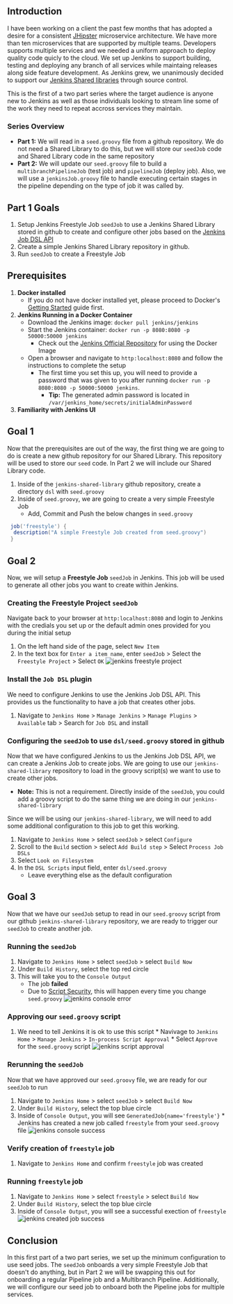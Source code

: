 ## Introduction
I have been working on a client the past few months that has adopted a desire for a consistent [JHipster](https://www.jhipster.tech/) microservice architecture. We have more than ten microservices that are supported by multiple teams. Developers supports multiple services and we needed a uniform approach to deploy quality code quicly to the cloud. We set up Jenkins to support building, testing and deploying any branch of all services while maintaing releases along side feature development. As Jenkins grew, we unanimously decided to support our [Jenkins Shared libraries](https://jenkins.io/doc/book/pipeline/shared-libraries/) through source control.  

This is the first of a two part series where the target audience is anyone new to Jenkins as well as those individuals looking to stream line some of the work they need to repeat accross services they maintain.

### Series Overview
* **Part 1:** We will read in a `seed.groovy` file from a github repository. We do not need a Shared Library to do this, but we will store our `seedJob` code and Shared Library code in the same repository
* **Part 2:** We will update our `seed.groovy` file to build a `multibranchPipelineJob` (test job) and `pipelineJob` (deploy job). Also, we will use a `jenkinsJob.groovy` file to handle executing certain stages in the pipeline depending on the type of job it was called by.

## Part 1 Goals
1. Setup Jenkins Freestyle Job `seedJob` to use a Jenkins Shared Library stored in github to create and configure other jobs based on the [Jenkins Job DSL API](https://jenkinsci.github.io/job-dsl-plugin/)
2. Create a simple Jenkins Shared Library repository in github.
3. Run `seedJob` to create a Freestyle Job 

## Prerequisites
1. **Docker installed** 
   * If you do not have docker installed yet, please proceed to Docker's [Getting Started](https://docs.docker.com/get-started/) guide first.
2. **Jenkins Running in a Docker Container**
    * Download the Jenkins image: `docker pull jenkins/jenkins`
    * Start the Jenkins container: `docker run -p 8080:8080 -p 50000:50000 jenkins`
      * Check out the [Jenkins Official Repository](https://hub.docker.com/_/jenkins/) for using the Docker Image 
    * Open a browser and navigate to `http:localhost:8080` and follow the instructions to complete the setup
      * The first time you set this up, you will need to provide a password that was given to you after running `docker run -p 8080:8080 -p 50000:50000 jenkins`. 
         * **Tip:** The generated admin password is located in `/var/jenkins_home/secrets/initialAdminPassword`
3. **Familiarity with Jenkins UI**

## Goal 1
Now that the prerequisites are out of the way, the first thing we are going to do is create a new github repository for our Shared Library. This repository will be used to store our `seed` code. In Part 2 we will include our Shared Library code.

  1. Inside of the `jenkins-shared-library` github repository, create a directory `dsl` with `seed.groovy`
  2. Inside of `seed.groovy`, we are going to create a very simple Freestyle Job 
      * Add, Commit and Push the below changes in `seed.groovy`
   ```groovy
    job('freestyle') {
     description("A simple Freestyle Job created from seed.groovy")
    }
   ```

## Goal 2
Now, we will setup a **Freestyle Job** `seedJob` in Jenkins. This job will be used to generate all other jobs you want to create within Jenkins. 

### Creating the Freestyle Project `seedJob`
Navigate back to your browser at `http:localhost:8080` and login to Jenkins with the credials you set up or the default admin ones provided for you during the initial setup

  1. On the left hand side of the page, select `New Item`
  2. In the text box for `Enter a item name`, enter `seedJob` > Select the `Freestyle Project` > Select `OK`
  ![jenkins freestyle project](https://raw.githubusercontent.com/kcrane3576/blog-usa/master/images/2018/05/jenkins-shared-library-1.1.png)

### Install the `Job DSL` plugin
We need to configure Jenkins to use the Jenkins Job DSL API. This provides us the functionality to have a job that creates other jobs.

  1. Navigate to `Jenkins Home` > `Manage Jenkins` > `Manage Plugins` > `Available` tab > Search for `Job DSL` and install

### Configuring the `seedJob` to use `dsl/seed.groovy` stored in github
Now that we have configured Jenkins to us the Jenkins Job DSL API, we can create a Jenkins Job to create jobs. We are going to use our `jenkins-shared-library` repository to load in the groovy script(s) we want to use to create other jobs. 
 * **Note:** This is not a requirement. Directly inside of the `seedJob`, you could add a groovy script to do the same thing we are doing in our `jenkins-shared-library`

Since we will be using our `jenkins-shared-library`, we will need to add some additional configuration to this job to get this working.

   1. Navigate to `Jenkins Home` > select `seedJob` > select `Configure` 
   2. Scroll to the `Build` section > select `Add Build step` > Select `Process Job DSLs`
   3. Select `Look on Filesystem`
   4. In the `DSL Scripts` input field, enter `dsl/seed.groovy`
       * Leave everything else as the default configuration
  
##  Goal 3
Now that we have our `seedJob` setup to read in our `seed.groovy` script from our github `jenkins-shared-library` repository, we are ready to trigger our `seedJob` to create another job.

### Running the `seedJob`
  1. Navigate to `Jenkins Home` > select `seedJob` > select `Build Now` 
  2. Under `Build History`, select the top red circle
  3. This will take you to the `Console Output`
     * The job **failed**
     * Due to [Script Security](https://github.com/jenkinsci/job-dsl-plugin/wiki/Script-Security), this will happen every time you change `seed.groovy`
     ![jenkins console error](https://raw.githubusercontent.com/kcrane3576/blog-usa/master/images/2018/05/jenkins-shared-library-1.2.png)
      
### Approving our `seed.groovy` script
  1. We need to tell Jenkins it is ok to use this script
    * Navivage to `Jenkins Home` > `Manage Jenkins` > `In-process Script Approval`
    * Select `Approve` for the `seed.groovy` script
    ![jenkins script approval](https://raw.githubusercontent.com/kcrane3576/blog-usa/master/images/2018/05/jenkins-shared-library-1.3.png)
    
### Rerunning the `seedJob`
Now that we have approved our `seed.groovy` file, we are ready for our `seedJob` to run
  1. Navigate to `Jenkins Home` > select `seedJob` > select `Build Now`
  2. Under `Build History`, select the top blue circle
  3. Inside of `Console Output`, you will see `GeneratedJob{name='freestyle'}`
    * Jenkins has created a new job called `freestyle` from your `seed.groovy` file
  ![jenkins console success](https://raw.githubusercontent.com/kcrane3576/blog-usa/master/images/2018/05/jenkins-shared-library-1.4.png)

### Verify creation of `freestyle` job
  1. Navigate to `Jenkins Home` and confirm `freestyle` job was created
  
### Running `freestyle` job
  1. Navigate to `Jenkins Home` > select `freestyle` > select `Build Now`
  2. Under `Build History`, select the top blue circle
  3. Inside of `Console Output`, you will see a successful exection of `freestyle`
  ![jenkins created job success](https://raw.githubusercontent.com/kcrane3576/blog-usa/master/images/2018/05/jenkins-shared-library-1.5.png)
    
## Conclusion
In this first part of a two part series, we set up the minimum configuration to use seed jobs. The `seedJob` onboards a very simple Freestyle Job that doesn't do anything, but in Part 2 we will be swapping this out for onboarding a regular Pipeline job and a Multibranch Pipeline. Additionally, we will configure our seed job to onboard both the Pipeline jobs for multiple services.
      
